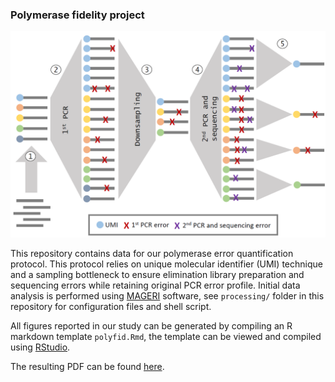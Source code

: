 ### Polymerase fidelity project

![Polyfid analysis](https://github.com/mikessh/polyfid/blob/master/splash.png)

This repository contains data for our polymerase error quantification protocol. This protocol relies on unique molecular identifier (UMI) technique and a sampling bottleneck to ensure elimination library preparation and sequencing errors while retaining original PCR error profile. Initial data analysis is performed using [MAGERI](https://github.com/mikessh/mageri) software, see ``processing/`` folder in this repository for configuration files and shell script.

All figures reported in our study can be generated by compiling an R markdown template ``polyfid.Rmd``, the template can be viewed and compiled using [RStudio](https://www.rstudio.com/).

The resulting PDF can be found [here](https://github.com/mikessh/polyfid/blob/master/polyfid.pdf).